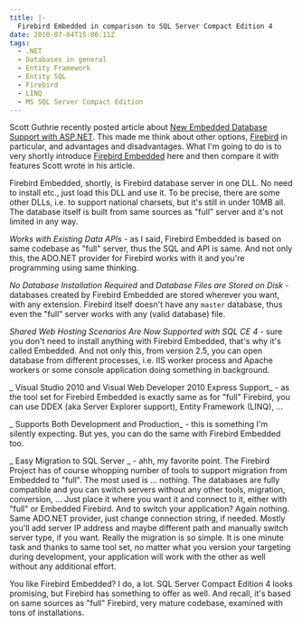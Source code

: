 ```yaml
---
title: |-
  Firebird Embedded in comparison to SQL Server Compact Edition 4
date: 2010-07-04T15:00:11Z
tags:
  - .NET
  - Databases in general
  - Entity Framework
  - Entity SQL
  - Firebird
  - LINQ
  - MS SQL Server Compact Edition
---
```

Scott Guthrie recently posted article about [New Embedded Database Support with ASP.NET][1]. This made me think about other options, [Firebird][2] in particular, and advantages and disadvantages. What I'm going to do is to very shortly introduce [Firebird Embedded][3] here and then compare it with features Scott wrote in his article.

Firebird Embedded, shortly, is Firebird database server in one DLL. No need to install etc., just load this DLL and use it. To be precise, there are some other DLLs, i.e. to support national charsets, but it's still in under 10MB all. The database itself is built from same sources as "full" server and it's not limited in any way.

_Works with Existing Data APIs_ - as I said, Firebird Embedded is based on same codebase as "full" server, thus the SQL and API is same. And not only this, the ADO.NET provider for Firebird works with it and you're programming using same thinking.

_No Database Installation Required_ and _Database Files are Stored on Disk_ - databases created by Firebird Embedded are stored wherever you want, with any extension. Firebird itself doesn't have any `master` database, thus even the "full" server works with any (valid database) file.

_Shared Web Hosting Scenarios Are Now Supported with SQL CE 4_ - sure you don't need to install anything with Firebird Embedded, that's why it's called Embedded. And not only this, from version 2.5, you can open database from different processes, i.e. IIS worker process and Apache workers or some console application doing something in background.

_ Visual Studio 2010 and Visual Web Developer 2010 Express Support_ - as the tool set for Firebird Embedded is exactly same as for "full" Firebird, you can use DDEX (aka Server Explorer support), Entity Framework (LINQ), ...

_ Supports Both Development and Production_ - this is something I'm silently expecting. But yes, you can do the same with Firebird Embedded too.

_ Easy Migration to SQL Server _ - ahh, my favorite point. The Firebird Project has of course whopping number of tools to support migration from Embedded to "full". The most used is … nothing. The databases are fully compatible and you can switch servers without any other tools, migration, conversion, … Just place it where you want it and connect to it, either with "full" or Embedded Firebird. And to switch your application? Again nothing. Same ADO.NET provider, just change connection string, if needed. Mostly you'll add server IP address and maybe different path and manually switch server type, if you want. Really the migration is so simple. It is one minute task and thanks to same tool set, no matter what you version your targeting during development, your application will work with the other as well without any additional effort.

You like Firebird Embedded? I do, a lot. SQL Server Compact Edition 4 looks promising, but Firebird has something to offer as well. And recall, it's based on same sources as "full" Firebird, very mature codebase, examined with tons of installations.

[1]: http://weblogs.asp.net/scottgu/archive/2010/06/30/new-embedded-database-support-with-asp-net.aspx
[2]: http://www.firebirdsql.org
[3]: http://www.firebirdsql.org/manual/fbmetasecur-embedded.html